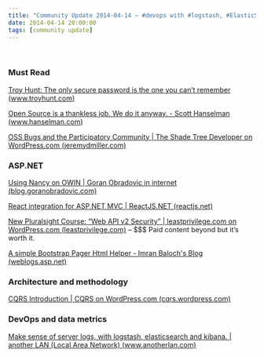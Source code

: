 ```yaml
---
title: "Community Update 2014-04-14 – #devops with #logstash, #ElasticSearch and #Kibana, #OWIN, #ASPNET and #OSS"
date: 2014-04-14 20:00:00
tags: [community update]
---
```


&nbsp;

### Must Read

[Troy Hunt: The only secure password is the one you can’t remember (www.troyhunt.com)](http://www.troyhunt.com/2011/03/only-secure-password-is-one-you-cant.html)

[Open Source is a thankless job. We do it anyway. - Scott Hanselman (www.hanselman.com)](http://www.hanselman.com/blog/OpenSourceIsAThanklessJobWeDoItAnyway.aspx)

[OSS Bugs and the Participatory Community | The Shade Tree Developer on WordPress.com (jeremydmiller.com)](http://jeremydmiller.com/2014/04/14/oss-bugs-and-the-participatory-community/)

### ASP.NET

[Using Nancy on OWIN | Goran Obradovic in internet (blog.goranobradovic.com)](http://blog.goranobradovic.com/2014/04/using-nancy-on-owin/)

[React integration for ASP.NET MVC | ReactJS.NET (reactjs.net)](http://reactjs.net/)

[New Pluralsight Course: “Web API v2 Security” | leastprivilege.com on WordPress.com (leastprivilege.com)](http://leastprivilege.com/2014/04/14/new-pluralsight-course-web-api-v2-security/) – $$$ Paid content beyond but it’s worth it.

[A simple Bootstrap Pager Html Helper - Imran Baloch's Blog (weblogs.asp.net)](http://weblogs.asp.net/imranbaloch/archive/2014/04/14/a-simple-bootstrap-pager-html-helper.aspx)

### Architecture and methodology

[CQRS Introduction | CQRS on WordPress.com (cqrs.wordpress.com)](http://cqrs.wordpress.com/documents/cqrs-introduction/)

### DevOps and data metrics

[Make sense of server logs, with logstash, elasticsearch and kibana. | another LAN (Local Area Network) (www.anotherlan.com)](http://www.anotherlan.com)